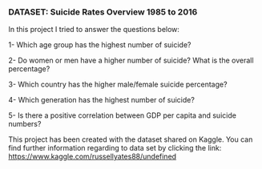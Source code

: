 
### **DATASET: Suicide Rates Overview 1985 to 2016**

In this project I tried to answer the questions below:

1- Which age group has the highest number of suicide?

2- Do women or men have a higher number of suicide? What is the overall percentage?

3- Which country has the higher male/female suicide percentage?

4- Which generation has the highest number of suicide?

5- Is there a positive correlation between GDP per capita and suicide numbers?

This project has been created with the dataset shared on Kaggle. You can find further information 
regarding to data set by clicking the link: https://www.kaggle.com/russellyates88/undefined
